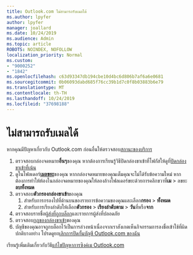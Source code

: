 ```yaml
---
title: Outlook.com ไม่สามารถรับเมลได้
ms.author: lpyfer
author: lpyfer
manager: joallard
ms.date: 10/24/2019
ms.audience: Admin
ms.topic: article
ROBOTS: NOINDEX, NOFOLLOW
localization_priority: Normal
ms.custom:
- "9000252"
- "1842"
ms.openlocfilehash: c63d93347db194cbe10d4bc6d806b7af6a6e0681
ms.sourcegitcommit: 0b06093dabd685f76cc39b1d7c0f8b03883b6e79
ms.translationtype: MT
ms.contentlocale: th-TH
ms.lasthandoff: 10/24/2019
ms.locfileid: "37698188"
---
```

# <a name="unable-to-receive-email"></a>ไม่สามารถรับเมลได้

หากคุณมีปัญหาเกี่ยวกับ Outlook.com ก่อนอื่นให้ตรวจสอบ[สถานะของบริการ](https://go.microsoft.com/fwlink/p/?linkid=837482)

1. ตรวจสอบกล่องจดหมาย**อื่นๆ**ของคุณ หากต้องการเรียนรู้วิธีปิดกล่องขาเข้าที่โฟกัสให้ดูที่[ปิดกล่องขาเข้าที่เน้น](https://support.office.com/article/f714d94d-9e63-4217-9ccb-6cb2986aa1b2) 
2. ดูในโฟลเดอร์[**เมลขยะ**](https://outlook.live.com/mail/junkemail)ของคุณ หากกล่องจดหมายของคุณเต็มคุณจะไม่ได้รับข้อความใหม่ หากต้องการทำให้ห้องในกล่องจดหมายของคุณให้ลองล้างโฟลเดอร์ขยะด้วยการคลิกขวาที่**เม** > ลขยะ**ลบทั้งหมด**
3. ตรวจสอบ**ตัวกรองกล่องขาเข้า**ของคุณ 
    1. สำหรับการกรองไปที่ด้านบนของรายการข้อความของคุณและเลือก**กรอง** > **ทั้งหมด**
    2. สำหรับการเรียงลำดับให้เลือก**ตัวกรอง** > **เรียงลำดับตาม** > **วัน**ที่หรือ**จาก**
4. ตรวจสอบรายชื่อผู้[ส่งที่ถูกบล็อก](https://outlook.live.com/mail/options/mail/junkEmail)และรายการผู้ส่งที่ปลอดภัย
5. ตรวจสอบ[กฎของกล่องขาเข้า](https://outlook.live.com/mail/options/mail/rules)ของคุณ
6. บัญชีของคุณอาจถูกบล็อกไว้เป็นการล่วงหน้าเนื่องจากเราสังเกตเห็นกิจกรรมการลงชื่อเข้าใช้ที่ผิดปกติบางอย่าง โปรดดูยก[เลิกการปิดกั้นบัญชี Outlook.com ของฉัน](https://support.office.com/article/f4ad2701-d166-4d8b-8a6a-9af2a1f8a4c4)

เรียนรู้เพิ่มเติมเกี่ยวกับวิธี[แก้ไขปัญหาการซิงค์เม Outlook.com](https://support.office.com/article/d39e3341-8d79-4bf1-b3c7-ded602233642)